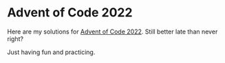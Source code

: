 # Advent of Code 2022
Here are my solutions for [Advent of Code 2022](https://adventofcode.com/2021).
Still better late than never right?

Just having fun and practicing.
